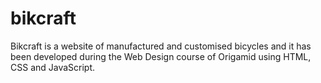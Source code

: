 # bikcraft
Bikcraft is a website of manufactured and customised bicycles and it has been developed during the Web Design course of Origamid using HTML, CSS and JavaScript.  
